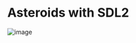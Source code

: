 # Asteroids with SDL2
![image](https://github.com/user-attachments/assets/9198edee-1a9e-4e43-beb4-ffc7881dacb5)

